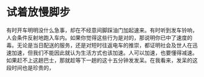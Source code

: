 # 试着放慢脚步

有时开车明明没什么急事，却在不经意间脚踩油门加起速来。有时听到发车铃响，人会条件反射地跑入车内。如果你觉得这些行为是对的，那说明你已中了速度的毒。无论是当日配送的服务，还是对短时往返电车的推崇，都证明社会及世人在迅速加速，但我们不能因此就认为生活方式也该加速。人可以加速，也要懂得减速。如果赶不上这趟巴士，那就趁等下一趟的这十五分钟发发呆。在我看来，发呆的这段时间也是珍贵的，